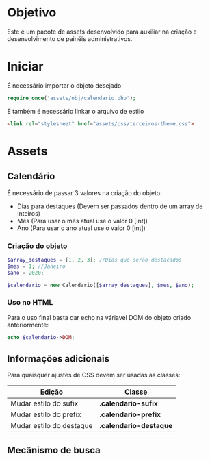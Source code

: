 # Objetivo

Este é um pacote de assets desenvolvido para auxiliar na criação e desenvolvimento de painéis administrativos.

# Iniciar

É necessário importar o objeto desejado
```php
require_once('assets/obj/calendario.php');
```


E também é necessário linkar o arquivo de estilo
```html
<link rel="stylesheet" href="assets/css/terceiros-theme.css">
```
# Assets

## Calendário
É necessário de passar 3 valores na criação do objeto:
* Dias para destaques (Devem ser passados dentro de um array de inteiros)
* Mês (Para usar o mês atual use o valor 0 [int])
* Ano (Para usar o ano atual use o valor 0 [int])

### Criação do objeto

```php
$array_destaques = [1, 2, 3]; //Dias que serão destacados
$mes = 1; //Janeiro
$ano = 2020;

$calendario = new Calendario([$array_destaques], $mes, $ano);
```

### Uso no HTML
Para o uso final basta dar echo na váriavel DOM do objeto criado anteriormente:

```php
echo $calendario->DOM;
```

## Informações adicionais
Para quaisquer ajustes de CSS devem ser usadas as classes:

| Edição | Classe |
|--------|--------|
| Mudar estilo do sufix    | **.calendario-sufix** |
| Mudar estilo do prefix   | **.calendario-prefix** |
| Mudar estilo do destaque | **.calendario-destaque** |

## Mecânismo de busca